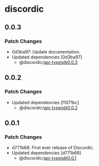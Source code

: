 # discordic

## 0.0.3

### Patch Changes

- 0d3ba97: Update documentation.
- Updated dependencies [0d3ba97]
  - @discordic/api-types@0.0.3

## 0.0.2

### Patch Changes

- Updated dependencies [f1071bc]
  - @discordic/api-types@0.0.2

## 0.0.1

### Patch Changes

- d771b68: First ever release of Discordic.
- Updated dependencies [d771b68]
  - @discordic/api-types@0.0.1
